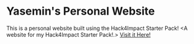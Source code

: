 # Yasemin's Personal Website
This is a personal website built using the Hack4Impact Starter Pack!
<A website for my Hack4Impact Starter Pack!.>
[Visit it Here!](https://YaseminAkkaya.github.io)
